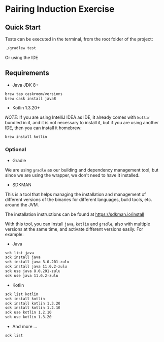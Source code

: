# Pairing Induction Exercise

## Quick Start

Tests can be executed in the terminal, from the root folder of the project:

```bash
./gradlew test
```

Or using the IDE


## Requirements

- Java JDK 8+

```bash
brew tap caskroom/versions
brew cask install java8
```

- Kotlin 1.3.20+

_NOTE_: If you are using IntelliJ IDEA as IDE, it already comes with `kotlin` bundled in it, and it is not necessary to install it, but if you are using another IDE, then you can install it homebrew:

```bash
brew install kotlin
```


### Optional

- Gradle

We are using `gradle` as our building and dependency management tool,
but since we are using the wrapper, we don't need to have it installed.

- SDKMAN

This is a tool that helps managing the installation and management of different versions of the binaries for different languages, build tools, etc. around the JVM.

The installation instructions can be found at https://sdkman.io/install

With this tool, you can install `java`, `kotlin` and `gradle`, also with multiple versions at the same time, and activate different versions easily. For example:

- Java

```bash
sdk list java
sdk install java
sdk install java 8.0.201-zulu
sdk install java 11.0.2-zulu
sdk use java 8.0.201-zulu
sdk use java 11.0.2-zulu
```

- Kotlin

```bash
sdk list kotlin
sdk install kotlin
sdk install kotlin 1.3.20
sdk install kotlin 1.2.10
sdk use kotlin 1.2.10
sdk use kotlin 1.3.20
```

- And more ...

```bash
sdk list
```
